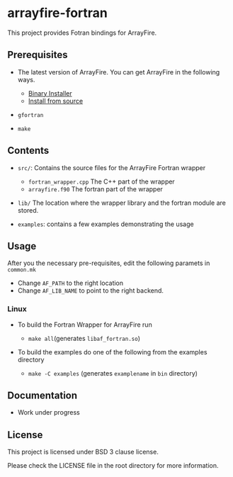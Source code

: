 arrayfire-fortran
=================

This project provides Fotran bindings for ArrayFire.

Prerequisites
---------------

- The latest version of ArrayFire. You can get ArrayFire in the following ways.
    - [Binary Installer](http://www.arrayfire.com/download)
    - [Install from source](http://github.com/arrayfire/arrayfire)

- `gfortran`

- `make`

Contents
---------------

- `src/`: Contains the source files for the ArrayFire Fortran wrapper
    - `fortran_wrapper.cpp` The C++ part of the wrapper
    - `arrayfire.f90` The fortran part of the wrapper

- `lib/` The location where the wrapper library and the fortran module are stored.

- `examples`: contains a few examples demonstrating the usage


Usage
----------------

After you the necessary pre-requisites, edit the following paramets in `common.mk`

- Change `AF_PATH` to the right location
- Change `AF_LIB_NAME` to point to the right backend.


### Linux

- To build the Fortran Wrapper for ArrayFire run
    - `make all`(generates `libaf_fortran.so`)

- To build the examples do one of the following from the examples directory
    - `make -C examples`   (generates `examplename` in `bin` directory)

Documentation
---------------

- Work under progress

License
---------------

This project is licensed under BSD 3 clause license.

Please check the LICENSE file in the root directory for more information.
